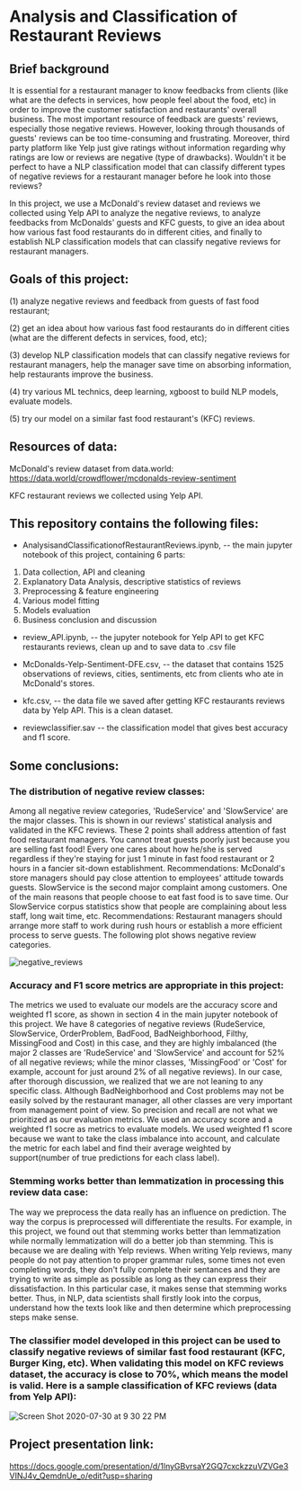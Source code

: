 # Analysis and Classification of Restaurant Reviews

## Brief background
It is essential for a restaurant manager to know feedbacks from clients (like what are the defects in services, how people feel about the food, etc) in order to improve the customer satisfaction and restaurants' overall business. The most important resource of feedback are guests' reviews, especially those negative reviews. However, looking through thousands of guests' reviews can be too time-consuming and frustrating. Moreover, third party platform like Yelp just give ratings without information regarding why ratings are low or reviews are negative (type of drawbacks). Wouldn't it be perfect to have a NLP classification model that can classify different types of negative reviews for a restaurant manager before he look into those reviews?

In this project, we use a McDonald's review dataset and reviews we collected using Yelp API to analyze the negative reviews, to analyze feedbacks from McDonalds' guests and KFC guests, to give an idea about how various fast food restaurants do in different cities, and finally to establish NLP classification models that can classify negative reviews for restaurant managers.

## Goals of this project: 

(1) analyze negative reviews and feedback from guests of fast food restaurant; 

(2) get an idea about how various fast food restaurants do in different cities (what are the different defects in services, food, etc); 

(3) develop NLP classification models that can classify negative reviews for restaurant managers, help the manager save time on absorbing information, help restaurants improve the business. 

(4) try various ML technics, deep learning, xgboost to build NLP models, evaluate models. 

(5) try our model on a similar fast food restaurant's (KFC) reviews.

## Resources of data:
McDonald's review dataset from data.world: 
https://data.world/crowdflower/mcdonalds-review-sentiment

KFC restaurant reviews we collected using Yelp API. 

## This repository contains the following files:

*  AnalysisandClassificationofRestaurantReviews.ipynb, -- the main jupyter notebook of this project, containing 6 parts: 
1. Data collection, API and cleaning
2. Explanatory Data Analysis, descriptive statistics of reviews
3. Preprocessing & feature engineering
4. Various model fitting
5. Models evaluation
6. Business conclusion and discussion

*  review_API.ipynb, -- the jupyter notebook for Yelp API to get KFC restaurants reviews, clean up and to save data to .csv file

*  McDonalds-Yelp-Sentiment-DFE.csv, -- the dataset that contains 1525 observations of reviews, cities, sentiments, etc from clients who ate in McDonald's stores. 

*  kfc.csv, -- the data file we saved after getting KFC restaurants reviews data by Yelp API. This is a clean dataset. 

*  reviewclassifier.sav -- the classification model that gives best accuracy and f1 score. 

## Some conclusions: 

### The distribution of negative review classes:

Among all negative review categories, 'RudeService' and 'SlowService' are the major classes. This is shown in our reviews' statistical analysis and validated in the KFC reviews. These 2 points shall address attention of fast food restaurant managers. You cannot treat guests poorly just because you are selling fast food! Every one cares about how he/she is served regardless if they're staying for just 1 minute in fast food restaurant or 2 hours in a fancier sit-down establishment.
Recommendations: McDonald's store managers should pay close attention to employees' attitude towards guests.
SlowService is the second major complaint among customers. One of the main reasons that people choose to eat fast food is to save time. Our SlowService corpus statistics show that people are complaining about less staff, long wait time, etc.
Recommendations: Restaurant managers should arrange more staff to work during rush hours or establish a more efficient process to serve guests. The following plot shows negative review categories.

![negative_reviews](https://user-images.githubusercontent.com/64159084/88987217-3e99f200-d2a3-11ea-99a1-7cdef47e33a6.png)

### Accuracy and F1 score metrics are appropriate in this project:

The metrics we used to evaluate our models are the accuracy score and weighted f1 score, as shown in section 4 in the main jupyter notebook of this project. We have 8 categories of negative reviews (RudeService, SlowService, OrderProblem, BadFood, BadNeighborhood, Filthy, MissingFood and Cost) in this case, and they are highly imbalanced (the major 2 classes are 'RudeService' and 'SlowService' and account for 52% of all negative reviews; while the minor classes, 'MissingFood' or 'Cost' for example, account for just around 2% of all negative reviews). In our case, after thorough discussion, we realized that we are not leaning to any specific class. Although BadNeighborhood and Cost problems may not be easily solved by the restaurant manager, all other classes are very important from management point of view. So precision and recall are not what we prioritized as our evaluation metrics. We used an accuracy score and a weighted f1 socre as metrics to evaluate models. We used weighted f1 score because we want to take the class imbalance into account, and calculate the metric for each label and find their average weighted by support(number of true predictions for each class label).

### Stemming works better than lemmatization in processing this review data case:

The way we preprocess the data really has an influence on prediction. The way the corpus is preprocessed will differentiate the results. For example, in this project, we found out that stemming works better than lemmatization while normally lemmatization will do a better job than stemming. This is because we are dealing with Yelp reviews. When writing Yelp reviews, many people do not pay attention to proper grammar rules, some times not even completing words, they don't fully complete their sentances and they are trying to write as simple as possible as long as they can express their dissatisfaction. In this particular case, it makes sense that stemming works better. Thus, in NLP, data scientists shall firstly look into the corpus, understand how the texts look like and then determine which preprocessing steps make sense.

### The classifier model developed in this project can be used to classify negative reviews of similar fast food restaurant (KFC, Burger King, etc). When validating this model on KFC reviews dataset, the accuracy is close to 70%, which means the model is valid. Here is a sample classification of KFC reviews (data from Yelp API): 

![Screen Shot 2020-07-30 at 9 30 22 PM](https://user-images.githubusercontent.com/64159084/88990479-0945d200-d2ac-11ea-9801-380a966aab86.png)

## Project presentation link:

https://docs.google.com/presentation/d/1lnyGBvrsaY2GQ7cxckzzuVZVGe3VINJ4v_QemdnUe_o/edit?usp=sharing

